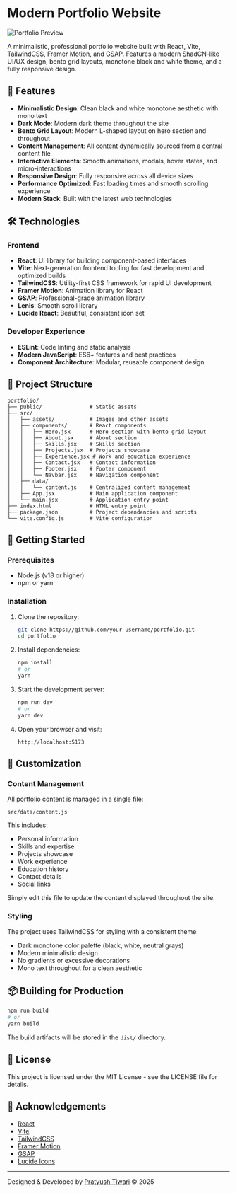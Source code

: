 # Modern Portfolio Website

![Portfolio Preview](https://via.placeholder.com/1200x630/000000/FFFFFF/?text=Pratyush+Tiwari+Portfolio)

A minimalistic, professional portfolio website built with React, Vite, TailwindCSS, Framer Motion, and GSAP. Features a modern ShadCN-like UI/UX design, bento grid layouts, monotone black and white theme, and a fully responsive design.

## 🌟 Features

- **Minimalistic Design**: Clean black and white monotone aesthetic with mono text
- **Dark Mode**: Modern dark theme throughout the site
- **Bento Grid Layout**: Modern L-shaped layout on hero section and throughout
- **Content Management**: All content dynamically sourced from a central content file
- **Interactive Elements**: Smooth animations, modals, hover states, and micro-interactions
- **Responsive Design**: Fully responsive across all device sizes
- **Performance Optimized**: Fast loading times and smooth scrolling experience
- **Modern Stack**: Built with the latest web technologies

## 🛠️ Technologies

### Frontend
- **React**: UI library for building component-based interfaces
- **Vite**: Next-generation frontend tooling for fast development and optimized builds
- **TailwindCSS**: Utility-first CSS framework for rapid UI development
- **Framer Motion**: Animation library for React
- **GSAP**: Professional-grade animation library
- **Lenis**: Smooth scroll library
- **Lucide React**: Beautiful, consistent icon set

### Developer Experience
- **ESLint**: Code linting and static analysis
- **Modern JavaScript**: ES6+ features and best practices
- **Component Architecture**: Modular, reusable component design

## 📁 Project Structure

```
portfolio/
├── public/               # Static assets
├── src/
│   ├── assets/           # Images and other assets
│   ├── components/       # React components
│   │   ├── Hero.jsx      # Hero section with bento grid layout
│   │   ├── About.jsx     # About section
│   │   ├── Skills.jsx    # Skills section
│   │   ├── Projects.jsx  # Projects showcase
│   │   ├── Experience.jsx # Work and education experience
│   │   ├── Contact.jsx   # Contact information
│   │   ├── Footer.jsx    # Footer component
│   │   └── Navbar.jsx    # Navigation component
│   ├── data/
│   │   └── content.js    # Centralized content management
│   ├── App.jsx           # Main application component
│   └── main.jsx          # Application entry point
├── index.html            # HTML entry point
├── package.json          # Project dependencies and scripts
└── vite.config.js        # Vite configuration
```

## 🚀 Getting Started

### Prerequisites

- Node.js (v18 or higher)
- npm or yarn

### Installation

1. Clone the repository:
   ```bash
   git clone https://github.com/your-username/portfolio.git
   cd portfolio
   ```

2. Install dependencies:
   ```bash
   npm install
   # or
   yarn
   ```

3. Start the development server:
   ```bash
   npm run dev
   # or
   yarn dev
   ```

4. Open your browser and visit:
   ```
   http://localhost:5173
   ```

## 🔧 Customization

### Content Management

All portfolio content is managed in a single file:
```
src/data/content.js
```

This includes:
- Personal information
- Skills and expertise
- Projects showcase
- Work experience
- Education history
- Contact details
- Social links

Simply edit this file to update the content displayed throughout the site.

### Styling

The project uses TailwindCSS for styling with a consistent theme:
- Dark monotone color palette (black, white, neutral grays)
- Modern minimalistic design
- No gradients or excessive decorations
- Mono text throughout for a clean aesthetic

## 📦 Building for Production

```bash
npm run build
# or
yarn build
```

The build artifacts will be stored in the `dist/` directory.

## 📄 License

This project is licensed under the MIT License - see the LICENSE file for details.

## 🙏 Acknowledgements

- [React](https://reactjs.org/)
- [Vite](https://vitejs.dev/)
- [TailwindCSS](https://tailwindcss.com/)
- [Framer Motion](https://www.framer.com/motion/)
- [GSAP](https://greensock.com/gsap/)
- [Lucide Icons](https://lucide.dev/)

---

Designed & Developed by [Pratyush Tiwari](https://github.com/CR-8) © 2025
